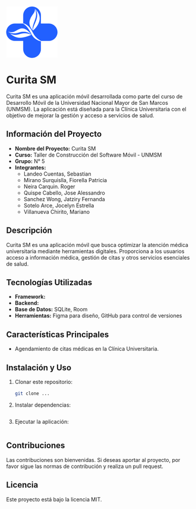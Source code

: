 ![Logo de Curita SM](app/app/src/main/res/drawable/group_93.png)

# Curita SM

Curita SM es una aplicación móvil desarrollada como parte del curso de Desarrollo Móvil de la Universidad Nacional Mayor de San Marcos (UNMSM). La aplicación está diseñada para la Clínica Universitaria con el objetivo de mejorar la gestión y acceso a servicios de salud.

## Información del Proyecto

- **Nombre del Proyecto:** Curita SM
- **Curso:** Taller de Construcción del Software Móvil - UNMSM
- **Grupo:** N° 5
- **Integrantes:**
  - Landeo Cuentas, Sebastian 
  - Mirano Surquislla, Fiorella Patricia
  - Neira Carquin. Roger
  - Quispe Cabello, Jose Alessandro
  - Sanchez Wong, Jatziry Fernanda
  - Sotelo Arce, Jocelyn Estrella
  - Villanueva Chirito, Mariano

## Descripción

Curita SM es una aplicación móvil que busca optimizar la atención médica universitaria mediante herramientas digitales. Proporciona a los usuarios acceso a información médica, gestión de citas y otros servicios esenciales de salud.

## Tecnologías Utilizadas

- **Framework:** 
- **Backend:** 
- **Base de Datos:** SQLite, Room
- **Herramientas:** Figma para diseño, GitHub para control de versiones

## Características Principales

- Agendamiento de citas médicas en la Clínica Universitaria.

## Instalación y Uso

1. Clonar este repositorio:
   ```bash
   git clone ...
   ```
2. Instalar dependencias:
   ```bash
   
   ```
3. Ejecutar la aplicación:
   ```bash
   
   ```

## Contribuciones

Las contribuciones son bienvenidas. Si deseas aportar al proyecto, por favor sigue las normas de contribución y realiza un pull request.

## Licencia

Este proyecto está bajo la licencia MIT.
